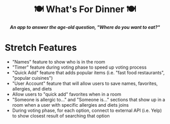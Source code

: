 <h1 align="center">🍽️ What's For Dinner 🍽️</h1>

*<h4 align="center">An app to answer the age-old question, "Where do you want to eat?"</h4>*

# Stretch Features
- "Names" feature to show who is in the room
- "Timer" feature during voting phase to speed up voting process
- "Quick Add" feature that adds popular items (i.e. "fast food restaurants", "popular cuisines")
- "User Account" feature that will allow users to save names, favorites, allergies, and diets
- Allow users to "quick add" favorites when in a room
- "Someone is allergic to..." and "Someone is..." sections that show up in a room when a user with specific allergies and diets joins
- During voting phase, for each option, connect to external API (i.e. Yelp) to show closest result of searching that option